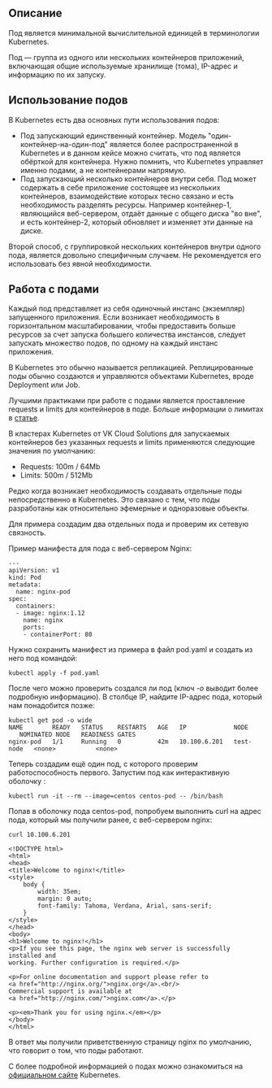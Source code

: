Описание
--------

Под является минимальной вычислительной единицей в терминологии Kubernetes.

Под — группа из одного или нескольких контейнеров приложений, включающая общие используемые хранилище (тома), IP-адрес и информацию по их запуску.

Использование подов
-------------------

В Kubernetes есть два основных пути использования подов:

*   Под запускающий единственный контейнер. Модель "один-контейнер-на-один-под" является более распространенной в Kubernetes и в данном кейсе можно считать, что под является обёрткой для контейнера. Нужно помнить, что Kubernetes управляет именно подами, а не контейнерами напрямую. 
*   Под запускающий несколько контейнеров внутри себя. Под может содержать в себе приложение состоящее из нескольких контейнеров, взаимодействие которых тесно связано и есть необходимость разделять ресурсы. Например контейнер-1, являющийся веб-сервером, отдаёт данные с общего диска "во вне", и есть контейнер-2, который обновляет и изменяет эти данные на диске. 

Второй способ, с группировкой нескольких контейнеров внутри одного пода, является довольно специфичным случаем. Не рекомендуется его использовать без явной необходимости.  

Работа с подами
---------------

Каждый под представляет из себя одиночный инстанс (экземпляр) запущенного приложения. Если возникает необходимость в горизонтальном масштабировании, чтобы предоставить больше ресурсов за счет запуска большего количества инстансов, следует запускать множество подов, по одному на каждый инстанс приложения.

В Kubernetes это обычно называется репликацией. Реплицированные поды обычно создаются и управляются объектами Kubernetes, вроде Deployment или Job.

Лучшими практиками при работе с подами является проставление requests и limits для контейнеров в поде. Больше информации о лимитах в [статье](https://mcs.mail.ru/docs/ru/base/k8s/k8s-node-groups/limits-and-requests).

<info>

В кластерах Kubernetes от VK Cloud Solutions для запускаемых контейнеров без указанных requests и limits применяются следующие значения по умолчанию:

- Requests: 100m / 64Mb
- Limits: 500m / 512Mb

</info>

Редко когда возникает необходимость создавать отдельные поды непосредственно в Kubernetes. Это связано с тем, что поды разработаны как относительно эфемерные и одноразовые объекты.  

Для примера создадим два отдельных пода и проверим их сетевую связность. 

Пример манифеста для пода с веб-сервером Nginx: 

```
---
apiVersion: v1
kind: Pod
metadata:
  name: nginx-pod
spec:
  containers:
  - image: nginx:1.12
    name: nginx
    ports:
    - containerPort: 80
```

Нужно сохранить манифест из примера в файл pod.yaml и создать из него под командой:

```
kubectl apply -f pod.yaml
```

После чего можно проверить создался ли под (ключ *-o* выводит более подробную информацию). В столбце IP, найдите IP-адрес пода, который нам понадобится позже:

```
kubectl get pod -o wide
NAME        READY   STATUS    RESTARTS   AGE   IP             NODE        NOMINATED NODE   READINESS GATES
nginx-pod   1/1     Running   0          42m   10.100.6.201   test-node   <none>           <none>
```

Теперь создадим ещё один под, с которого проверим работоспособность первого. Запустим под как интерактивную оболочку :

```
kubectl run -it --rm --image=centos centos-pod -- /bin/bash
```

Попав в оболочку пода centos-pod, попробуем выполнить curl на адрес пода, который мы получили ранее, с веб-сервером nginx:

```
curl 10.100.6.201
```
```
<!DOCTYPE html>
<html>
<head>
<title>Welcome to nginx!</title>
<style>
    body {
        width: 35em;
        margin: 0 auto;
        font-family: Tahoma, Verdana, Arial, sans-serif;
    }
</style>
</head>
<body>
<h1>Welcome to nginx!</h1>
<p>If you see this page, the nginx web server is successfully installed and
working. Further configuration is required.</p>

<p>For online documentation and support please refer to
<a href="http://nginx.org/">nginx.org</a>.<br/>
Commercial support is available at
<a href="http://nginx.com/">nginx.com</a>.</p>

<p><em>Thank you for using nginx.</em></p>
</body>
</html>
```

В ответ мы получили приветственную страницу nginx по умолчанию, что говорит о том, что поды работают. 

С более подробной информацией о подах можно ознакомиться на [официальном сайте](https://kubernetes.io/docs/concepts/workloads/pods/) Kubernetes.
